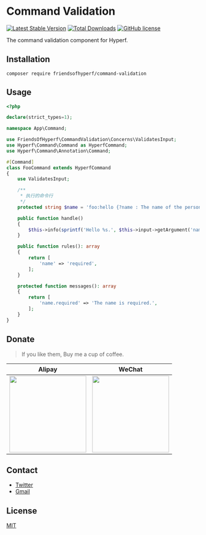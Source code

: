 # Command Validation

[![Latest Stable Version](https://poser.pugx.org/friendsofhyperf/command-validation/version.png)](https://packagist.org/packages/friendsofhyperf/command-validation)
[![Total Downloads](https://poser.pugx.org/friendsofhyperf/command-validation/d/total.png)](https://packagist.org/packages/friendsofhyperf/command-validation)
[![GitHub license](https://img.shields.io/github/license/friendsofhyperf/command-validation)](https://github.com/friendsofhyperf/command-validation)

The command validation component for Hyperf.

## Installation

```base
composer require friendsofhyperf/command-validation
```

## Usage

```php
<?php

declare(strict_types=1);

namespace App\Command;

use FriendsOfHyperf\CommandValidation\Concerns\ValidatesInput;
use Hyperf\Command\Command as HyperfCommand;
use Hyperf\Command\Annotation\Command;

#[Command]
class FooCommand extends HyperfCommand
{
    use ValidatesInput;

    /**
     * 执行的命令行
     */
    protected string $name = 'foo:hello {?name : The name of the person to greet.}';

    public function handle()
    {
        $this->info(sprintf('Hello %s.', $this->input->getArgument('name')));
    }

    public function rules(): array
    {
        return [
            'name' => 'required',
        ];
    }

    protected function messages(): array
    {
        return [
            'name.required' => 'The name is required.',
        ];
    }
}
```

## Donate

> If you like them, Buy me a cup of coffee.

| Alipay | WeChat |
|  ----  | ----  |
| <img src="https://hdj.me/images/alipay-min.jpg" width="200" height="200" />  | <img src="https://hdj.me/images/wechat-pay-min.jpg" width="200" height="200" /> |

## Contact

- [Twitter](https://twitter.com/huangdijia)
- [Gmail](mailto:huangdijia@gmail.com)

## License

[MIT](LICENSE)
